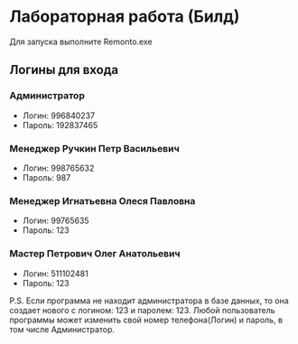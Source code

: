 # Лабораторная работа (Билд)
Для запуска выполните Remonto.exe

## Логины для входа
### Администратор
- Логин: 996840237
- Пароль: 192837465

### Менеджер Ручкин Петр Васильевич
- Логин: 998765632
- Пароль: 987

### Менеджер Игнатьевна Олеся Павловна
- Логин: 99765635
- Пароль: 123

### Мастер Петрович Олег Анатольевич
- Логин: 511102481
- Пароль: 123


P.S. Если программа не находит администратора в базе данных, то она создает нового с логином: 123 и паролем: 123. 
Любой пользователь программы может изменить свой номер телефона(Логин) и пароль, в том числе Администратор.